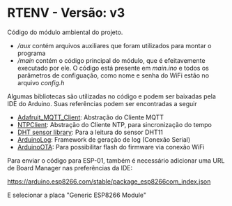 # RTENV - Versão: v3

Código do módulo ambiental do projeto.

- _/aux_ contém arquivos auxiliares que foram utilizados para montar o programa
- _/main_ contém o código principal do módulo, que é efeitavemente executado por ele. O código está presente em _main.ino_ e todos os parâmetros de configuação, como nome e senha do WiFi estão no arquivo _config.h_

Algumas bibliotecas são utilizadas no código e podem ser baixadas pela IDE do Arduino. Suas referências podem ser encontradas a seguir

- [Adafruit_MQTT_Client](https://github.com/adafruit/Adafruit_MQTT_Library): Abstração do Cliente MQTT
- [NTPClient](https://github.com/arduino-libraries/NTPClient): Abstração do Cliente NTP, para sincronização do tempo
- [DHT sensor library](https://github.com/adafruit/DHT-sensor-library): Para a leitura do sensor DHT11
- [ArduinoLog](https://github.com/thijse/Arduino-Log/): Framework de geração de log (Conexão Serial)
- [ArduinoOTA](https://www.arduino.cc/reference/en/libraries/arduinoota/): Para possibilitar flash do firmware via conexão WiFi

Para enviar o código para ESP-01, também é necessário adicionar uma URL de Board Manager nas preferências da IDE:

https://arduino.esp8266.com/stable/package_esp8266com_index.json

E selecionar a placa "Generic ESP8266 Module"
